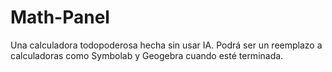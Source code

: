 # Math-Panel
Una calculadora todopoderosa hecha sin usar IA. Podrá ser un reemplazo a calculadoras como Symbolab y Geogebra cuando esté terminada.
